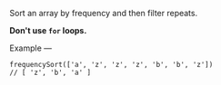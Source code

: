 Sort an array by frequency and then filter repeats.

**Don't use `for` loops.**

Example —

    frequencySort(['a', 'z', 'z', 'z', 'b', 'b', 'z'])
    // [ 'z', 'b', 'a' ]